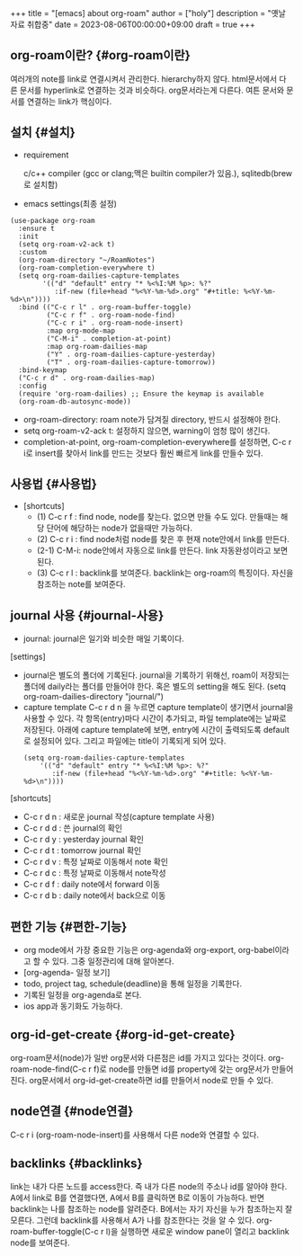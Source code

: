 +++
title = "[emacs] about org-roam"
author = ["holy"]
description = "옛날 자료 취합중"
date = 2023-08-06T00:00:00+09:00
draft = true
+++

## org-roam이란? {#org-roam이란}

여러개의 note를 link로 연결시켜서 관리한다. hierarchy하지
않다. html문서에서 다른 문서를 hyperlink로 연결하는 것과
비슷하다. org문서라는게 다른다. 여튼 문서와 문서를 연결하는 link가
핵심이다.


## 설치 {#설치}

-   requirement

    <div class="note">

    c/c++ compiler (gcc or clang;맥은 builtin compiler가 있음.),
    sqlitedb(brew로 설치함)

    </div>
-   emacs settings(최종 설정)

<!--listend-->

```emacs-lisp
(use-package org-roam
  :ensure t
  :init
  (setq org-roam-v2-ack t)
  :custom
  (org-roam-directory "~/RoamNotes")
  (org-roam-completion-everywhere t)
  (setq org-roam-dailies-capture-templates
        '(("d" "default" entry "* %<%I:%M %p>: %?"
           :if-new (file+head "%<%Y-%m-%d>.org" "#+title: %<%Y-%m-%d>\n"))))
  :bind (("C-c r l" . org-roam-buffer-toggle)
         ("C-c r f" . org-roam-node-find)
         ("C-c r i" . org-roam-node-insert)
         :map org-mode-map
         ("C-M-i" . completion-at-point)
         :map org-roam-dailies-map
         ("Y" . org-roam-dailies-capture-yesterday)
         ("T" . org-roam-dailies-capture-tomorrow))
  :bind-keymap
  ("C-c r d" . org-roam-dailies-map)
  :config
  (require 'org-roam-dailies) ;; Ensure the keymap is available
  (org-roam-db-autosync-mode))

```

-   org-roam-directory: roam note가 담겨질 directory, 반드시 설정해야 한다.
-   setq org-roam-v2-ack t: 설정하지 않으면, warning이 엄청 많이 생긴다.
-   completion-at-point, org-roam-completion-everywhere를 설정하면, C-c
    r i로 insert를 찾아서 link를 만드는 것보다 훨씬 빠르게 link를 만들수
    있다.


## 사용법 {#사용법}

-   [shortcuts]
    -   (1) C-c r f : find node, node를 찾는다. 없으면 만들 수도
        있다. 만들때는 해당 단어에 해당하는 node가 없을때만 가능하다.
    -   (2) C-c r i : find node처럼 node를 찾은 후 현재 note안에서 link를
        만든다.
    -   (2-1) C-M-i: node안에서 자동으로 link를 만든다. link
        자동완성이라고 보면 된다.
    -   (3) C-c r l : backlink를 보여준다.  backlink는 org-roam의
        특징이다. 자신을 참조하는 note를 보여준다.


## journal 사용 {#journal-사용}

-   journal:  journal은 일기와 비슷한 매일 기록이다.

[settings]

-   journal은 별도의 폴더에 기록된다. journal을 기록하기 위해선, roam이 저장되는 폴더에 daily라는 폴더를 만들어야 한다. 혹은 별도의 setting을 해도 된다.
    (setq org-roam-dailies-directory "journal/")
-   capture template
    C-c r d n 을 누르면 capture template이 생기면서 journal을 사용할 수 있다. 각 항목(entry)마다 시간이 추가되고, 파일 template에는 날짜로 저장된다. 아래에 capture template에 보면, entry에 시간이 출력되도록 default로 설정되어 있다. 그리고 파일에는 title이 기록되게 되어 있다.
    ```emacs-lisp
    (setq org-roam-dailies-capture-templates
        '(("d" "default" entry "* %<%I:%M %p>: %?"
           :if-new (file+head "%<%Y-%m-%d>.org" "#+title: %<%Y-%m-%d>\n"))))
    ```

[shortcuts]

-   C-c r d n : 새로운 journal 작성(capture template 사용)
-   C-c r d d : 쓴 journal의 확인
-   C-c r d y : yesterday journal 확인
-   C-c r d t : tomorrow journal 확인
-   C-c r d v : 특정 날짜로 이동해서 note 확인
-   C-c r d c : 특정 날짜로 이동해서 note작성
-   C-c r d f : daily note에서 forward 이동
-   C-c r d b : daily note에서 back으로 이동


## 편한 기능 {#편한-기능}

-   org mode에서 가장 중요한 기능은 org-agenda와 org-export, org-babel이라고 할 수 있다. 그중 일정관리에 대해 알아본다.
-   [org-agenda- 일정 보기]
-   todo, project tag, schedule(deadline)을 통해 일정을 기록한다.
-   기록된 일정을 org-agenda로 본다.
-   ios app과 동기화도 가능하다.


## org-id-get-create {#org-id-get-create}

org-roam문서(node)가 일반 org문서와 다른점은 id를 가지고 있다는
것이다. org-roam-node-find(C-c r f)로 node를 만들면 id를 property에
갖는 org문서가 만들어진다. org문서에서 org-id-get-create하면 id를
만들어서 node로 만들 수 있다.


## node연결 {#node연결}

C-c r i (org-roam-node-insert)를 사용해서 다른 node와 연결할 수 있다.


## backlinks {#backlinks}

link는 내가 다른 노드를 access한다. 즉 내가 다른 node의 주소나 id를
알아야 한다. A에서 link로 B를 연결했다면, A에서 B를 클릭하면 B로
이동이 가능하다. 반면 backlink는 나를 참조하는 node를
알려준다. B에서는 자기 자신을 누가 참조하는지 잘 모른다. 그런데
backlink를 사용해서 A가 나를 참조한다는 것을 알 수 있다.
org-roam-buffer-toggle(C-c r l)을 실행하면 새로운 window pane이 열리고
backlink node를 보여준다.

